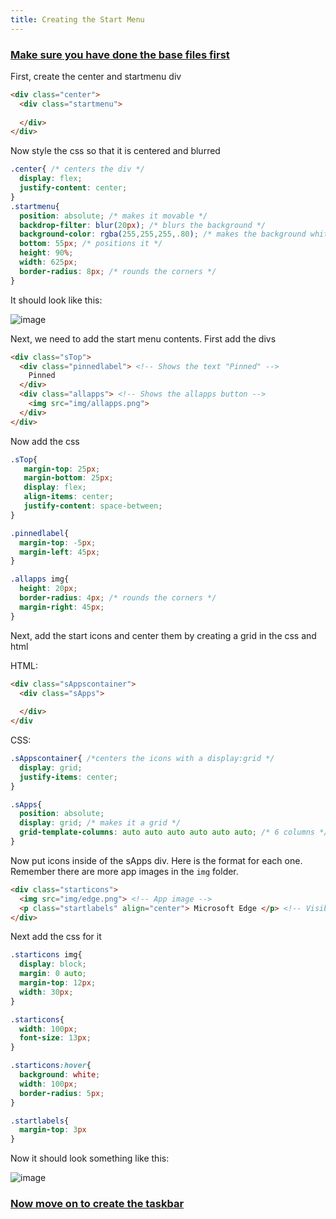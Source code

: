 ```yaml
---
title: Creating the Start Menu
--- 
```


### [Make sure you have done the base files first](/docs/basefiles/)

First, create the center and startmenu div

```html
<div class="center">
  <div class="startmenu">
    
  </div>
</div>
```

Now style the css so that it is centered and blurred

```css
.center{ /* centers the div */
  display: flex;
  justify-content: center;
}
.startmenu{
  position: absolute; /* makes it movable */
  backdrop-filter: blur(20px); /* blurs the background */
  background-color: rgba(255,255,255,.80); /* makes the background white */
  bottom: 55px; /* positions it */
  height: 90%;
  width: 625px;
  border-radius: 8px; /* rounds the corners */
}
```

It should look like this:

![image](https://user-images.githubusercontent.com/95918679/168805406-ecd1a9a5-ce23-43bb-90c0-44202af81d26.png)

Next, we need to add the start menu contents. First add the divs

```html
<div class="sTop">
  <div class="pinnedlabel"> <!-- Shows the text "Pinned" -->
    Pinned
  </div>
  <div class="allapps"> <!-- Shows the allapps button -->
    <img src="img/allapps.png">
  </div>
</div>
```

Now add the css

```css
.sTop{
   margin-top: 25px;
   margin-bottom: 25px;
   display: flex;
   align-items: center;
   justify-content: space-between;
}

.pinnedlabel{
  margin-top: -5px;
  margin-left: 45px;
}

.allapps img{
  height: 20px;
  border-radius: 4px; /* rounds the corners */
  margin-right: 45px;
}
```

Next, add the start icons and center them by creating a grid in the css and html

HTML:
```html
<div class="sAppscontainer">
  <div class="sApps">
    
  </div>
</div
```
CSS:
```css
.sAppscontainer{ /*centers the icons with a display:grid */
  display: grid;
  justify-items: center;
}

.sApps{
  position: absolute;
  display: grid; /* makes it a grid */
  grid-template-columns: auto auto auto auto auto auto; /* 6 columns */
}
```

Now put icons inside of the sApps div. Here is the format for each one. Remember there are more app images in the `img` folder.
```html
<div class="starticons">
  <img src="img/edge.png"> <!-- App image -->
  <p class="startlabels" align="center"> Microsoft Edge </p> <!-- Visible App Name -->
</div>
```

Next add the css for it

```css
.starticons img{
  display: block;
  margin: 0 auto;
  margin-top: 12px;
  width: 30px;
}

.starticons{
  width: 100px;
  font-size: 13px;
}

.starticons:hover{
  background: white;
  width: 100px;
  border-radius: 5px;
}

.startlabels{
  margin-top: 3px
}
```

Now it should look something like this:

![image](https://user-images.githubusercontent.com/95918679/168810127-43aafe50-df12-4ad8-b491-c04971201e6f.png)

### [Now move on to create the taskbar](/docs/taskbar)
